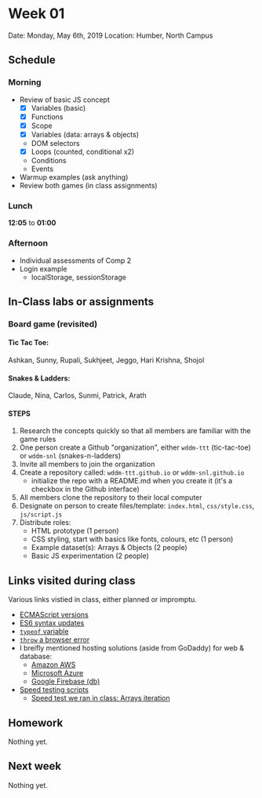 # Week 01
Date: Monday, May 6th, 2019
Location: Humber, North Campus

## Schedule 

### Morning
  - Review of basic JS concept
    - [x] Variables (basic)
    - [x] Functions
    - [x] Scope
    - [x] Variables (data: arrays & objects)
    - DOM selectors
    - [x] Loops (counted, conditional x2)
    - Conditions
    - Events
  - Warmup examples (ask anything)
  - Review both games (in class assignments)

### Lunch
__12:05__ to __01:00__

### Afternoon
  - Individual assessments of Comp 2
  - Login example
    - localStorage, sessionStorage

## In-Class labs or assignments

### Board game (revisited)

#### Tic Tac Toe:
  Ashkan, Sunny, Rupali, Sukhjeet, Jeggo, Hari Krishna, Shojol

#### Snakes & Ladders:
  Claude, Nina, Carlos, Sunmi, Patrick, Arath

#### STEPS
  1. Research the concepts quickly so that all members are familiar with the game rules
  2. One person create a Github "organization", either `wddm-ttt` (tic-tac-toe) or `wddm-snl` (snakes-n-ladders)
  3. Invite all members to join the organization
  4. Create a repository called: `wddm-ttt.github.io` or `wddm-snl.github.io`
      - initialize the repo with a README.md when you create it (it's a checkbox in the Github interface)
  5. All members clone the repository to their local computer
  6. Designate on person to create files/template: `index.html`, `css/style.css`, `js/script.js`
  7. Distribute roles:
      - HTML prototype (1 person)
      - CSS styling, start with basics like fonts, colours, etc (1 person)
      - Example dataset(s): Arrays & Objects (2 people)
      - Basic JS experimentation (2 people)

## Links visited during class
Various links vistied in class, either planned or impromptu.
  - [ECMAScript versions](https://en.wikipedia.org/wiki/ECMAScript)
  - [ES6 syntax updates](http://es6-features.org/#Constants)
  - [`typeof` variable](https://developer.mozilla.org/en-US/docs/Web/JavaScript/Reference/Operators/typeof)
  - [`throw` a browser error](https://developer.mozilla.org/en-US/docs/Web/JavaScript/Reference/Statements/throw)
  - I breifly mentioned hosting solutions (aside from GoDaddy) for web & database:
      - [Amazon AWS](https://aws.amazon.com/)
      - [Microsoft Azure](https://azure.microsoft.com/en-ca/)
      - [Google Firebase (db)](https://firebase.google.com/)
  - [Speed testing scripts](http://jsben.ch/)
      - [Speed test we ran in class: Arrays iteration](http://jsben.ch/8RhPP)

## Homework
Nothing yet.

## Next week
Nothing yet.